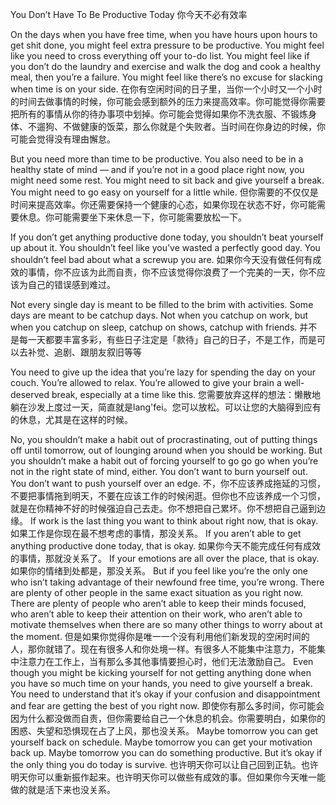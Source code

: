 You Don’t Have To Be Productive Today
你今天不必有效率

On the days when you have free time, when you have hours upon hours to get shit done, you might feel extra pressure to be productive. You might feel like you need to cross everything off your to-do list. You might feel like if you don’t do the laundry and exercise and walk the dog and cook a healthy meal, then you’re a failure. You might feel like there’s no excuse for slacking when time is on your side.
在你有空闲时间的日子里，当你一个小时又一个小时的时间去做事情的时候，你可能会感到额外的压力来提高效率。你可能觉得你需要把所有的事情从你的待办事项中划掉。你可能会觉得如果你不洗衣服、不锻炼身体、不遛狗、不做健康的饭菜，那么你就是个失败者。当时间在你身边的时候，你可能会觉得没有理由懈怠。

But you need more than time to be productive. You also need to be in a healthy state of mind — and if you’re not in a good place right now, you might need some rest. You might need to sit back and give yourself a break. You might need to go easy on yourself for a little while.
但你需要的不仅仅是时间来提高效率。你还需要保持一个健康的心态，如果你现在状态不好，你可能需要休息。你可能需要坐下来休息一下，你可能需要放松一下。

If you don’t get anything productive done today, you shouldn’t beat yourself up about it. You shouldn’t feel like you’ve wasted a perfectly good day. You shouldn’t feel bad about what a screwup you are.
如果你今天没有做任何有成效的事情，你不应该为此而自责，你不应该觉得你浪费了一个完美的一天，你不应该为自己的错误感到难过。

Not every single day is meant to be filled to the brim with activities. Some days are meant to be catchup days. Not when you catchup on work, but when you catchup on sleep, catchup on shows, catchup with friends.
并不是每一天都要丰富多彩，有些日子注定是「款待」自己的日子，不是工作，而是可以去补觉、追剧、跟朋友叙旧等等

You need to give up the idea that you’re lazy for spending the day on your couch. You’re allowed to relax. You’re allowed to give your brain a well-deserved break, especially at a time like this.
您需要放弃这样的想法：懒散地躺在沙发上度过一天，简直就是lang'fei。您可以放松。可以让您的大脑得到应有的休息，尤其是在这样的时候。

No, you shouldn’t make a habit out of procrastinating, out of putting things off until tomorrow, out of lounging around when you should be working. But you shouldn’t make a habit out of forcing yourself to go go go when you’re not in the right state of mind, either. You don’t want to burn yourself out. You don’t want to push yourself over an edge.
不，你不应该养成拖延的习惯，不要把事情拖到明天，不要在应该工作的时候闲逛。但你也不应该养成一个习惯，就是在你精神不好的时候强迫自己去走。你不想把自己累坏。你不想把自己逼到边缘。
If work is the last thing you want to think about right now, that is okay.
如果工作是你现在最不想考虑的事情，那没关系。
If you aren’t able to get anything productive done today, that is okay.
如果你今天不能完成任何有成效的事情，那就没关系了。
If your emotions are all over the place, that is okay.
如果你的情绪到处都是，那没关系。
But if you feel like you’re the only one who isn’t taking advantage of their newfound free time, you’re wrong. There are plenty of other people in the same exact situation as you right now. There are plenty of people who aren’t able to keep their minds focused, who aren’t able to keep their attention on their work, who aren’t able to motivate themselves when there are so many other things to worry about at the moment.
但是如果你觉得你是唯一一个没有利用他们新发现的空闲时间的人，那你就错了。现在有很多人和你处境一样。有很多人不能集中注意力，不能集中注意力在工作上，当有那么多其他事情要担心时，他们无法激励自己。
Even though you might be kicking yourself for not getting anything done when you have so much time on your hands, you need to give yourself a break. You need to understand that it’s okay if your confusion and disappointment and fear are getting the best of you right now.
即使你有那么多时间，你可能会因为什么都没做而自责，但你需要给自己一个休息的机会。你需要明白，如果你的困惑、失望和恐惧现在占了上风，那也没关系。
Maybe tomorrow you can get yourself back on schedule. Maybe tomorrow you can get your motivation back up. Maybe tomorrow you can do something productive. But it’s okay if the only thing you do today is survive.
也许明天你可以让自己回到正轨。也许明天你可以重新振作起来。也许明天你可以做些有成效的事。但如果你今天唯一能做的就是活下来也没关系。